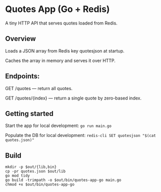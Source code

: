 # Quotes App (Go + Redis)

A tiny HTTP API that serves quotes loaded from Redis.

## Overview

Loads a JSON array from Redis key quotesjson at startup.

Caches the array in memory and serves it over HTTP.

## Endpoints:

GET /quotes — return all quotes.

GET /quotes/{index} — return a single quote by zero-based index.

## Getting started

Start the app for local development:
`go run main.go`

Populate the DB for local development:
`redis-cli SET quotesjson "$(cat quotes.json)"`

## Build

```
mkdir -p $out/{lib,bin}
cp -pr quotes.json $out/lib
go mod tidy
go build -trimpath -o $out/bin/quotes-app-go main.go
chmod +x $out/bin/quotes-app-go
```
